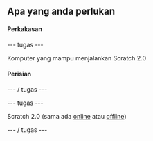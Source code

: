 ## Apa yang anda perlukan

#### Perkakasan

\--- tugas \---

Komputer yang mampu menjalankan Scratch 2.0

#### Perisian

\--- / tugas \---

\--- tugas \---

Scratch 2.0 (sama ada [online](https://scratch.mit.edu/projects/editor/) atau [offline](https://scratch.mit.edu/scratch2download/))

\--- / tugas \---